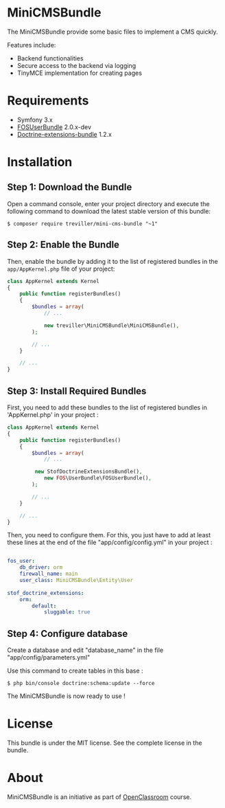 MiniCMSBundle
=============

The MiniCMSBundle provide some basic files to implement a CMS quickly. 

Features include:

- Backend functionalities
- Secure access to the backend via logging
- TinyMCE implementation for creating pages


Requirements
============

- Symfony 3.x
- [FOSUserBundle](https://packagist.org/packages/friendsofsymfony/user-bundle) 2.0.x-dev
- [Doctrine-extensions-bundle](https://packagist.org/packages/stof/doctrine-extensions-bundle) 1.2.x

Installation
============

Step 1: Download the Bundle
---------------------------

Open a command console, enter your project directory and execute the
following command to download the latest stable version of this bundle:

```console
$ composer require treviller/mini-cms-bundle "~1"
```

Step 2: Enable the Bundle
-------------------------

Then, enable the bundle by adding it to the list of registered bundles
in the `app/AppKernel.php` file of your project:

```php
class AppKernel extends Kernel
{
    public function registerBundles()
    {
        $bundles = array(
            // ...

            new treviller\MiniCMSBundle\MiniCMSBundle(),
        );

        // ...
    }

    // ...
}
```

Step 3: Install Required Bundles
--------------------------------

First, you need to add these bundles to the list of registered bundles in 'AppKernel.php' in your project :

```php
class AppKernel extends Kernel
{
    public function registerBundles()
    {
        $bundles = array(
            // ...

         new StofDoctrineExtensionsBundle(),
        	new FOS\UserBundle\FOSUserBundle(),
        );

        // ...
    }

    // ...
}
```

Then, you need to configure them. For this, you just have to add at least 
these lines at the end of the file "app/config/config.yml" in your project :

```yaml

fos_user:
    db_driver: orm
    firewall_name: main
    user_class: MiniCMSBundle\Entity\User
    
stof_doctrine_extensions:
    orm:
        default:
            sluggable: true

```

Step 4: Configure database
--------------------------
Create a database and edit "database_name" in the file "app/config/parameters.yml"

Use this command to create tables in this base : 

```console
$ php bin/console doctrine:schema:update --force
```
The MiniCMSBundle is now ready to use ! 

License
=======

This bundle is under the MIT license. See the complete license in the bundle.

About
=====

MiniCMSBundle is an initiative as part of [OpenClassroom](https://openclassrooms.com/courses/developpez-votre-site-web-avec-le-framework-symfony) course.
